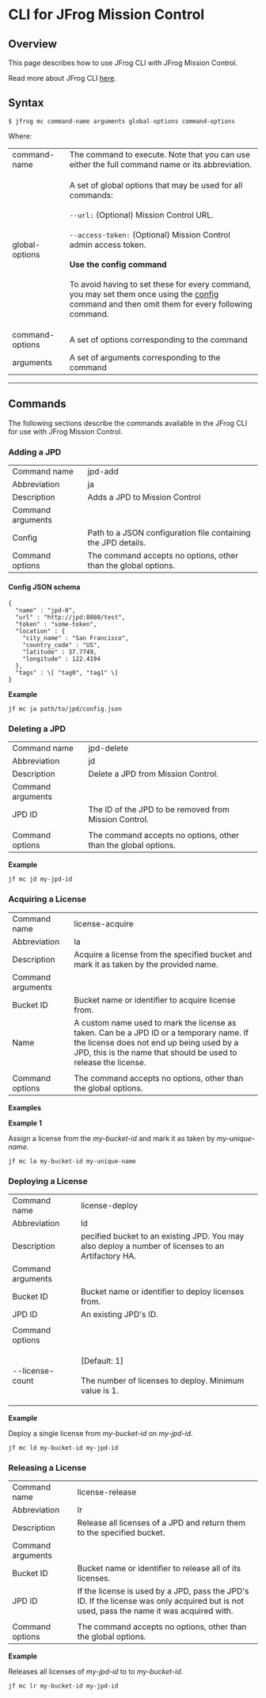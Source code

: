 # CLI for JFrog Mission Control

## Overview

This page describes how to use JFrog CLI with JFrog Mission Control.

Read more about JFrog CLI [here](https://jfrog.com/help/r/jfrog-cli).

## Syntax

```
$ jfrog mc command-name arguments global-options command-options
```

Where:

|                 |                                                                                                                                                                                                                                                                                                                                                                                                                                                                                                             |
| --------------- | ----------------------------------------------------------------------------------------------------------------------------------------------------------------------------------------------------------------------------------------------------------------------------------------------------------------------------------------------------------------------------------------------------------------------------------------------------------------------------------------------------------- |
| command-name    | The command to execute. Note that you can use either the full command name or its abbreviation.                                                                                                                                                                                                                                                                                                                                                                                                             |
| global-options  | <p>A set of global options that may be used for all commands:<br><br><code>--url:</code> (Optional) Mission Control URL.<br><br><code>--access-token:</code> (Optional) Mission Control admin access token.<br><br><strong>Use the config command</strong><br><br>To avoid having to set these for every command, you may set them once using the <a href="cli-for-jfrog-mission-control.md#CLIforJFrogMissionControl-Configuration">config</a> command and then omit them for every following command.</p> |
| command-options | A set of options corresponding to the command                                                                                                                                                                                                                                                                                                                                                                                                                                                               |
| arguments       | A set of arguments corresponding to the command                                                                                                                                                                                                                                                                                                                                                                                                                                                             |

***

## Commands

The following sections describe the commands available in the JFrog CLI for use with JFrog Mission Control.

### Adding a JPD

|                   |                                                                |
| ----------------- | -------------------------------------------------------------- |
| Command name      | jpd-add                                                        |
| Abbreviation      | ja                                                             |
| Description       | Adds a JPD to Mission Control                                  |
| Command arguments |                                                                |
| Config            | Path to a JSON configuration file containing the JPD details.  |
| Command options   | The command accepts no options, other than the global options. |

#### **Config JSON schema**

```
{
  "name" : "jpd-0",
  "url" : "http://jpd:8080/test",
  "token" : "some-token",
  "location" : {
    "city_name" : "San Francisco",
    "country_code" : "US",
    "latitude" : 37.7749,
    "longitude" : 122.4194
  },
  "tags" : \[ "tag0", "tag1" \]
}
```

**Example**

```
jf mc ja path/to/jpd/config.json
```

### Deleting a JPD

|                   |                                                                |
| ----------------- | -------------------------------------------------------------- |
| Command name      | jpd-delete                                                     |
| Abbreviation      | jd                                                             |
| Description       | Delete a JPD from Mission Control.                             |
| Command arguments |                                                                |
| JPD ID            | The ID of the JPD to be removed from Mission Control.          |
|                   |                                                                |
| Command options   | The command accepts no options, other than the global options. |

**Example**

```
jf mc jd my-jpd-id
```

### Acquiring a License

|                   |                                                                                                                                                                                                        |
| ----------------- | ------------------------------------------------------------------------------------------------------------------------------------------------------------------------------------------------------ |
| Command name      | license-acquire                                                                                                                                                                                        |
| Abbreviation      | la                                                                                                                                                                                                     |
| Description       | Acquire a license from the specified bucket and mark it as taken by the provided name.                                                                                                                 |
| Command arguments |                                                                                                                                                                                                        |
| Bucket ID         | Bucket name or identifier to acquire license from.                                                                                                                                                     |
| Name              | A custom name used to mark the license as taken. Can be a JPD ID or a temporary name. If the license does not end up being used by a JPD, this is the name that should be used to release the license. |
|                   |                                                                                                                                                                                                        |
| Command options   | The command accepts no options, other than the global options.                                                                                                                                         |

**Examples**

**Example 1**

Assign a license from the _my-bucket-id_ and mark it as taken by _my-unique-name_.

```
jf mc la my-bucket-id my-unique-name
```

### Deploying a License

|                   |                                                                                                    |
| ----------------- | -------------------------------------------------------------------------------------------------- |
| Command name      | license-deploy                                                                                     |
| Abbreviation      | ld                                                                                                 |
| Description       | pecified bucket to an existing JPD. You may also deploy a number of licenses to an Artifactory HA. |
| Command arguments |                                                                                                    |
| Bucket ID         | Bucket name or identifier to deploy licenses from.                                                 |
| JPD ID            | An existing JPD's ID.                                                                              |
|                   |                                                                                                    |
| Command options   |                                                                                                    |
| --license-count   | <p>[Default: 1]<br><br>The number of licenses to deploy. Minimum value is 1.</p>                   |

**Example**

Deploy a single license from _my-bucket-id_ on _my-jpd-id_.

```
jf mc ld my-bucket-id my-jpd-id
```

### Releasing a License

|                   |                                                                                                                                           |
| ----------------- | ----------------------------------------------------------------------------------------------------------------------------------------- |
| Command name      | license-release                                                                                                                           |
| Abbreviation      | lr                                                                                                                                        |
| Description       | Release all licenses of a JPD and return them to the specified bucket.                                                                    |
| Command arguments |                                                                                                                                           |
| Bucket ID         | Bucket name or identifier to release all of its licenses.                                                                                 |
| JPD ID            | If the license is used by a JPD, pass the JPD's ID. If the license was only acquired but is not used, pass the name it was acquired with. |
|                   |                                                                                                                                           |
| Command options   | The command accepts no options, other than the global options.                                                                            |

**Example**

Releases all licenses of _my-jpd-id_ to to _my-bucket-id_.

```
jf mc lr my-bucket-id my-jpd-id
```
